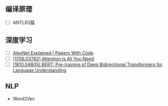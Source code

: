 ## 编译原理
- [ ] ANTLR3篇

## 深度学习

- [ ] [AlexNet Explained | Papers With Code](https://paperswithcode.com/method/alexnet)
- [ ] [[1706.03762] Attention Is All You Need](https://arxiv.org/abs/1706.03762)
- [ ] [[1810.04805] BERT: Pre-training of Deep Bidirectional Transformers for Language Understanding](https://arxiv.org/abs/1810.04805)

## NLP

- Word2Vec